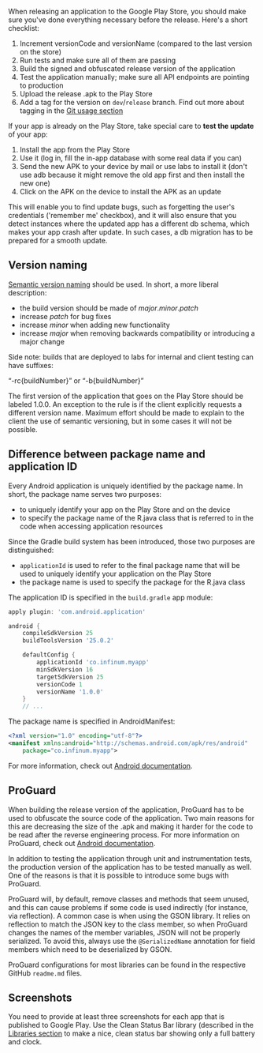 When releasing an application to the Google Play Store, you should make sure you've done everything necessary before the release. Here's a short checklist:

1. Increment versionCode and versionName (compared to the last version on the store)
2. Run tests and make sure all of them are passing
3. Build the signed and obfuscated release version of the application
4. Test the application manually; make sure all API endpoints are pointing to production
5. Upload the release .apk to the Play Store
6. Add a tag for the version on `dev`/`release` branch. Find out more about tagging in the [Git usage section](/git-usage)

If your app is already on the Play Store, take special care to **test the update** of your app:

1. Install the app from the Play Store
2. Use it (log in, fill the in-app database with some real data if you can)
3. Send the new APK to your device by mail or use labs to install it (don't use adb because it might remove the old app first and then install the new one)
4. Click on the APK on the device to install the APK as an update

This will enable you to find update bugs, such as forgetting the user's credentials ('remember me' checkbox), and it will also ensure that you detect instances where the updated app has a different db schema, which makes your app crash after update. In such cases, a db migration has to be prepared for a smooth update.

## Version naming

[Semantic version naming](http://semver.org/) should be used.
In short, a more liberal description:

 - the build version should be made of *major*.*minor*.*patch*
 - increase *patch* for bug fixes
 - increase *minor* when adding new functionality
 - increase *major* when removing backwards compatibility or introducing a major change

Side note: builds that are deployed to labs for internal and client testing can have suffixes:

  “-rc{buildNumber}” or “-b{buildNumber}”

The first version of the application that goes on the Play Store should be labeled 1.0.0. An exception to the rule is if the client explicitly requests a different version name. Maximum effort should be made to explain to the client the use of semantic versioning, but in some cases it will not be possible.

## Difference between package name and application ID

Every Android application is uniquely identified by the package name. In short, the package name serves two purposes:
 - to uniquely identify your app on the Play Store and on the device
 - to specify the package name of the R.java class that is referred to in the code when accessing application resources

Since the Gradle build system has been introduced, those two purposes are distinguished:
 - `applicationId` is used to refer to the final package name that will be used to uniquely identify your application on the Play Store
 - the package name is used to specify the package for the R.java class

The application ID is specified in the `build.gradle` app module:

```gradle
apply plugin: 'com.android.application'

android {
    compileSdkVersion 25
    buildToolsVersion '25.0.2'

    defaultConfig {
        applicationId 'co.infinum.myapp'
        minSdkVersion 16
        targetSdkVersion 25
        versionCode 1
        versionName '1.0.0'
    }
    // ...
```

The package name is specified in AndroidManifest:

```xml
<?xml version="1.0" encoding="utf-8"?>
<manifest xmlns:android="http://schemas.android.com/apk/res/android"
    package="co.infinum.myapp">
```

For more information, check out [Android documentation](http://tools.android.com/tech-docs/new-build-system/applicationid-vs-packagename).

## ProGuard

When building the release version of the application, ProGuard has to be used to obfuscate the source code of the application. Two main reasons for this are decreasing the size of the .apk and making it harder for the code to be read after the reverse engineering process. For more information on ProGuard, check out [Android documentation](http://developer.android.com/tools/help/proguard.html).

In addition to testing the application through unit and instrumentation tests, the production version of the application has to be tested manually as well. One of the reasons is that it is possible to introduce some bugs with ProGuard.

ProGuard will, by default, remove classes and methods that seem unused, and this can cause problems if some code is used indirectly (for instance, via reflection). A common case is when using the GSON library. It relies on reflection to match the JSON key to the class member, so when ProGuard changes the names of the member variables, JSON will not be properly serialized. To avoid this, always use the `@SerializedName` annotation for field members which need to be deserialized by GSON.

ProGuard configurations for most libraries can be found in the respective GitHub `readme.md` files.

## Screenshots

You need to provide at least three screenshots for each app that is published to Google Play. Use the Clean Status Bar library (described in the [Libraries section](/Libraries.md) to make a nice, clean status bar showing only a full battery and clock.
